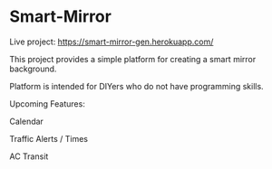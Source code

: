 # Smart-Mirror

Live project: https://smart-mirror-gen.herokuapp.com/

This project provides a simple platform for creating a smart mirror background. 

Platform is intended for DIYers who do not have programming skills.

Upcoming Features:

Calendar

Traffic Alerts / Times

AC Transit
